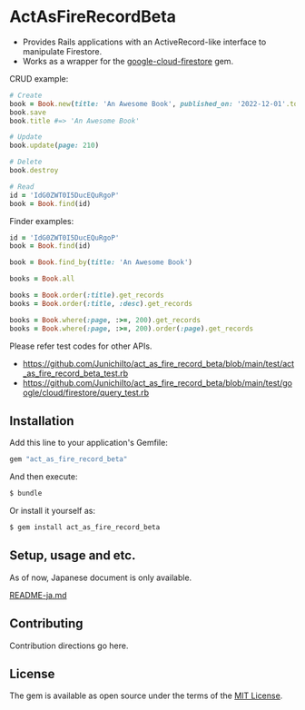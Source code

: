 # ActAsFireRecordBeta

- Provides Rails applications with an ActiveRecord-like interface to manipulate Firestore.
- Works as a wrapper for the [google-cloud-firestore](https://rubygems.org/gems/google-cloud-firestore) gem.

CRUD example:

```ruby 
# Create
book = Book.new(title: 'An Awesome Book', published_on: '2022-12-01'.to_date, page: 200)
book.save
book.title #=> 'An Awesome Book'

# Update
book.update(page: 210)

# Delete
book.destroy

# Read
id = 'IdG0ZWT0I5DucEQuRgoP'
book = Book.find(id)
```

Finder examples:

```ruby
id = 'IdG0ZWT0I5DucEQuRgoP'
book = Book.find(id)

book = Book.find_by(title: 'An Awesome Book')

books = Book.all 

books = Book.order(:title).get_records
books = Book.order(:title, :desc).get_records

books = Book.where(:page, :>=, 200).get_records
books = Book.where(:page, :>=, 200).order(:page).get_records
```

Please refer test codes for other APIs.

- https://github.com/JunichiIto/act_as_fire_record_beta/blob/main/test/act_as_fire_record_beta_test.rb
- https://github.com/JunichiIto/act_as_fire_record_beta/blob/main/test/google/cloud/firestore/query_test.rb

## Installation
Add this line to your application's Gemfile:

```ruby
gem "act_as_fire_record_beta"
```

And then execute:
```bash
$ bundle
```

Or install it yourself as:
```bash
$ gem install act_as_fire_record_beta
```

## Setup, usage and etc.

As of now, Japanese document is only available.

[README-ja.md](https://github.com/JunichiIto/act_as_fire_record_beta/blob/main/README-ja.md)

## Contributing
Contribution directions go here.

## License
The gem is available as open source under the terms of the [MIT License](https://opensource.org/licenses/MIT).
